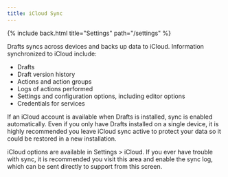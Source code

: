 ```yaml
---
title: iCloud Sync
---
```


{% include back.html title="Settings" path="/settings" %}

Drafts syncs across devices and backs up data to iCloud. Information synchronized to iCloud include:

- Drafts
- Draft version history
- Actions and action groups
- Logs of actions performed
- Settings and configuration options, including editor options
- Credentials for services

If an iCloud account is available when Drafts is installed, sync is enabled automatically.
Even if you only have Drafts installed on a single device, it is highly recommended you leave iCloud sync active to protect your data so it could be restored in a new installation.

iCloud options are available in Settings > iCloud.  If you ever have trouble with sync, it is recommended you visit this area and enable the sync log, which can be sent directly to support from this screen.

